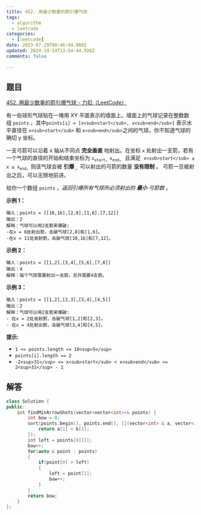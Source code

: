 ```yaml
---
title: 452. 用最少数量的箭引爆气球
tags:
  - algorithm
  - leetcode
categories:
  - [leetcode]
date: 2023-07-29T00:46:04.000Z
updated: 2024-10-14T13:54:44.926Z
comments: false

---
```


<!--more-->
## 题目

[452. 用最少数量的箭引爆气球 - 力扣（LeetCode）](https://leetcode.cn/problems/minimum-number-of-arrows-to-burst-balloons/)

有一些球形气球贴在一堵用 XY 平面表示的墙面上。墙面上的气球记录在整数数组 `points` ，其中`points[i] = [x<sub>start</sub>, x<sub>end</sub>]` 表示水平直径在 `x<sub>start</sub>` 和 `x<sub>end</sub>`之间的气球。你不知道气球的确切 y 坐标。

一支弓箭可以沿着 x 轴从不同点 **完全垂直** 地射出。在坐标 `x` 处射出一支箭，若有一个气球的直径的开始和结束坐标为 `x`<sub><code>start</code>，</sub>`x`<sub><code>end</code>，</sub> 且满足  `x<sub>start</sub> ≤ x ≤ x`<sub><code>end</code>，</sub>则该气球会被 **引爆** <sub>。</sub>可以射出的弓箭的数量 **没有限制** 。 弓箭一旦被射出之后，可以无限地前进。

给你一个数组 `points` ，_返回引爆所有气球所必须射出的 **最小** 弓箭数_ 。

**示例 1：**

```
输入：points = [[10,16],[2,8],[1,6],[7,12]]
输出：2
解释：气球可以用2支箭来爆破:
-在x = 6处射出箭，击破气球[2,8]和[1,6]。
-在x = 11处发射箭，击破气球[10,16]和[7,12]。
```

**示例 2：**

```
输入：points = [[1,2],[3,4],[5,6],[7,8]]
输出：4
解释：每个气球需要射出一支箭，总共需要4支箭。
```

**示例 3：**

```
输入：points = [[1,2],[2,3],[3,4],[4,5]]
输出：2
解释：气球可以用2支箭来爆破:
- 在x = 2处发射箭，击破气球[1,2]和[2,3]。
- 在x = 4处射出箭，击破气球[3,4]和[4,5]。
```

**提示:**

- `1 <= points.length <= 10<sup>5</sup>`
- `points[i].length == 2`
- `-2<sup>31</sup> <= x<sub>start</sub> < x<sub>end</sub> <= 2<sup>31</sup> - 1`

## 解答

```c++
class Solution {
public:
    int findMinArrowShots(vector<vector<int>>& points) {
        int bow = 0;
        sort(points.begin(), points.end(), [](vector<int> & a, vector<int>& b){
            return a[1] < b[1];
        });
        int left = points[0][1];
        bow++;
        for(auto & point : points)
        {
            if(point[0] > left)
            {
                left = point[1];
                bow++;
            }
        }
        return bow;
    }
};
```